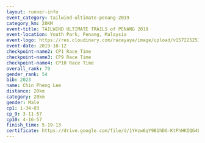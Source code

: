 ```yaml
---
layout: runner-info 
event_category: tailwind-ultimate-penang-2019 
category_km: 20KM 
event-title: TAILWIND ULTIMATE TRAILS of PENANG 2019 
event-location: Youth Park, Penang, Malaysia 
event-logo: https://res.cloudinary.com/raceyaya/image/upload/v1572252513/logo/utop-2019_h9tzys.jpg 
event-date: 2019-10-12 
checkpoint-name2: CP1 Race Time 
checkpoint-name3: CP9 Race Time 
checkpoint-name4: CP10 Race Time 
overall_rank: 79
gender_rank: 54
bib: 2023
name: Chin Pheng Lee
distance: 20km
category: 20km
gender: Male
cp1: 1-34-03
cp_9: 3-11-57
cp10: 4-16-57
finish_time: 5-19-13
certificate: https://drive.google.com/file/d/1YHzw6qY9B1hDG-KtPhHKIQG4EFuMmLEP/view?usp=sharing
---
```

